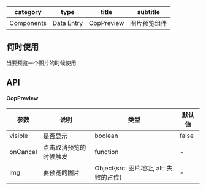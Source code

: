 
category | type | title | subtitle 
| :--------: | :-----: | :----:|  :----: |
Components | Data Entry | OopPreview | 图片预览组件 |

## 何时使用

当要预览一个图片的时候使用

## API
#### OopPreview

| 参数 | 说明 | 类型 | 默认值 |
| --- | --- | --- | --- |
| visible | 是否显示 | boolean | false |
| onCancel | 点击取消预览的时候触发 | function | - |
| img | 要预览的图片 | Object{src: 图片地址, alt: 失败的占位} | - |


